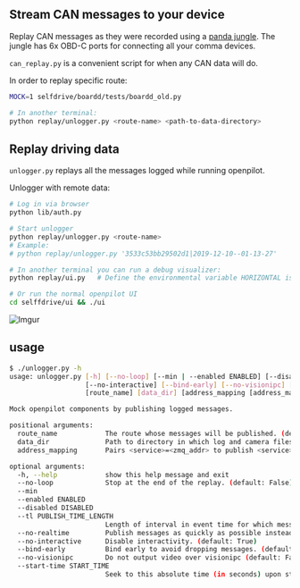 Stream CAN messages to your device
-------------

Replay CAN messages as they were recorded using a [panda jungle](https://comma.ai/shop/products/panda-jungle). The jungle has 6x OBD-C ports for connecting all your comma devices.

`can_replay.py` is a convenient script for when any CAN data will do.

In order to replay specific route:
```bash
MOCK=1 selfdrive/boardd/tests/boardd_old.py

# In another terminal:
python replay/unlogger.py <route-name> <path-to-data-directory>
```

Replay driving data
-------------

`unlogger.py` replays all the messages logged while running openpilot.

Unlogger with remote data:

```bash
# Log in via browser
python lib/auth.py

# Start unlogger
python replay/unlogger.py <route-name>
# Example:
# python replay/unlogger.py '3533c53bb29502d1|2019-12-10--01-13-27'

# In another terminal you can run a debug visualizer:
python replay/ui.py   # Define the environmental variable HORIZONTAL is the ui layout is too tall

# Or run the normal openpilot UI
cd selffdrive/ui && ./ui
```

![Imgur](https://i.imgur.com/Yppe0h2.png)

## usage
``` bash
$ ./unlogger.py -h
usage: unlogger.py [-h] [--no-loop] [--min | --enabled ENABLED] [--disabled DISABLED] [--tl PUBLISH_TIME_LENGTH] [--no-realtime]
                   [--no-interactive] [--bind-early] [--no-visionipc] [--start-time START_TIME]
                   [route_name] [data_dir] [address_mapping [address_mapping ...]]

Mock openpilot components by publishing logged messages.

positional arguments:
  route_name            The route whose messages will be published. (default: None)
  data_dir              Path to directory in which log and camera files are located. (default: None)
  address_mapping       Pairs <service>=<zmq_addr> to publish <service> on <zmq_addr>. (default: None)

optional arguments:
  -h, --help            show this help message and exit
  --no-loop             Stop at the end of the replay. (default: False)
  --min
  --enabled ENABLED
  --disabled DISABLED
  --tl PUBLISH_TIME_LENGTH
                        Length of interval in event time for which messages should be published. (default: None)
  --no-realtime         Publish messages as quickly as possible instead of realtime. (default: True)
  --no-interactive      Disable interactivity. (default: True)
  --bind-early          Bind early to avoid dropping messages. (default: False)
  --no-visionipc        Do not output video over visionipc (default: False)
  --start-time START_TIME
                        Seek to this absolute time (in seconds) upon starting playback. (default: 0.0)
```

